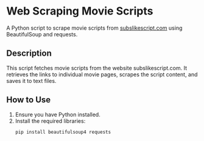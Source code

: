 # Web Scraping Movie Scripts

A Python script to scrape movie scripts from [subslikescript.com](https://subslikescript.com) using BeautifulSoup and requests.

## Description

This script fetches movie scripts from the website subslikescript.com. It retrieves the links to individual movie pages, scrapes the script content, and saves it to text files.

## How to Use

1. Ensure you have Python installed.
2. Install the required libraries:
   ```bash
   pip install beautifulsoup4 requests
